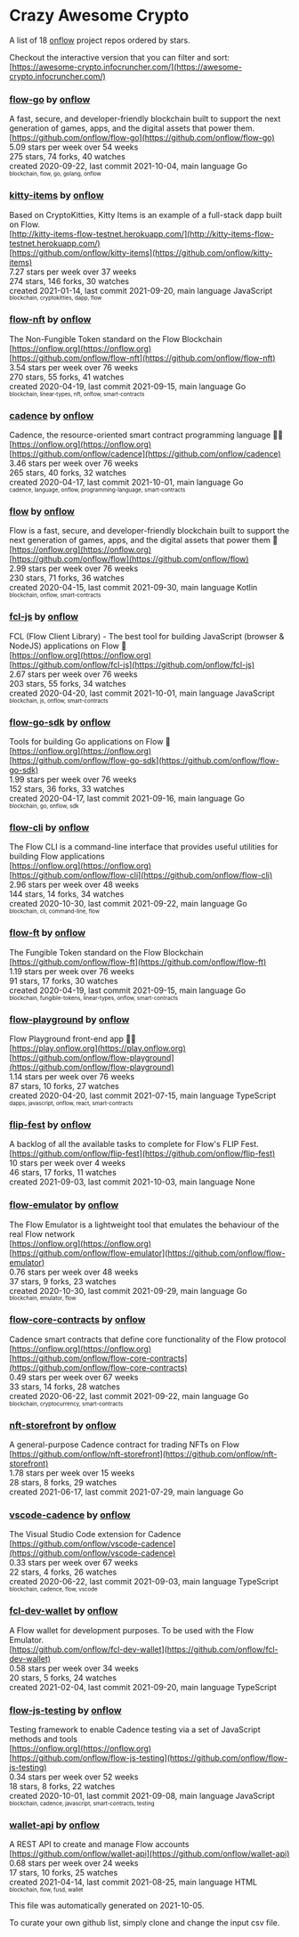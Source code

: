 # Crazy Awesome Crypto
A list of 18 [onflow](https://github.com/onflow) project repos ordered by stars.  

Checkout the interactive version that you can filter and sort: 
[https://awesome-crypto.infocruncher.com/](https://awesome-crypto.infocruncher.com/)  


### [flow-go](https://github.com/onflow/flow-go) by [onflow](https://github.com/onflow)  
A fast, secure, and developer-friendly blockchain built to support the next generation of games, apps, and the digital assets that power them.  
[https://github.com/onflow/flow-go](https://github.com/onflow/flow-go)  
5.09 stars per week over 54 weeks  
275 stars, 74 forks, 40 watches  
created 2020-09-22, last commit 2021-10-04, main language Go  
<sub><sup>blockchain, flow, go, golang, onflow</sup></sub>


### [kitty-items](https://github.com/onflow/kitty-items) by [onflow](https://github.com/onflow)  
Based on CryptoKitties, Kitty Items is an example of a full-stack dapp built on Flow.  
[http://kitty-items-flow-testnet.herokuapp.com/](http://kitty-items-flow-testnet.herokuapp.com/)  
[https://github.com/onflow/kitty-items](https://github.com/onflow/kitty-items)  
7.27 stars per week over 37 weeks  
274 stars, 146 forks, 30 watches  
created 2021-01-14, last commit 2021-09-20, main language JavaScript  
<sub><sup>blockchain, cryptokitties, dapp, flow</sup></sub>


### [flow-nft](https://github.com/onflow/flow-nft) by [onflow](https://github.com/onflow)  
The Non-Fungible Token standard on the Flow Blockchain  
[https://onflow.org](https://onflow.org)  
[https://github.com/onflow/flow-nft](https://github.com/onflow/flow-nft)  
3.54 stars per week over 76 weeks  
270 stars, 55 forks, 41 watches  
created 2020-04-19, last commit 2021-09-15, main language Go  
<sub><sup>blockchain, linear-types, nft, onflow, smart-contracts</sup></sub>


### [cadence](https://github.com/onflow/cadence) by [onflow](https://github.com/onflow)  
Cadence, the resource-oriented smart contract programming language 🏃‍♂️  
[https://onflow.org](https://onflow.org)  
[https://github.com/onflow/cadence](https://github.com/onflow/cadence)  
3.46 stars per week over 76 weeks  
265 stars, 40 forks, 32 watches  
created 2020-04-17, last commit 2021-10-01, main language Go  
<sub><sup>cadence, language, onflow, programming-language, smart-contracts</sup></sub>


### [flow](https://github.com/onflow/flow) by [onflow](https://github.com/onflow)  
Flow is a fast, secure, and developer-friendly blockchain built to support the next generation of games, apps, and the digital assets that power them 🌊  
[https://onflow.org](https://onflow.org)  
[https://github.com/onflow/flow](https://github.com/onflow/flow)  
2.99 stars per week over 76 weeks  
230 stars, 71 forks, 36 watches  
created 2020-04-15, last commit 2021-09-30, main language Kotlin  
<sub><sup>blockchain, onflow, smart-contracts</sup></sub>


### [fcl-js](https://github.com/onflow/fcl-js) by [onflow](https://github.com/onflow)  
FCL (Flow Client Library) - The best tool for building JavaScript (browser & NodeJS) applications on Flow 🌊  
[https://onflow.org](https://onflow.org)  
[https://github.com/onflow/fcl-js](https://github.com/onflow/fcl-js)  
2.67 stars per week over 76 weeks  
203 stars, 55 forks, 34 watches  
created 2020-04-20, last commit 2021-10-01, main language JavaScript  
<sub><sup>blockchain, js, onflow, smart-contracts</sup></sub>


### [flow-go-sdk](https://github.com/onflow/flow-go-sdk) by [onflow](https://github.com/onflow)  
Tools for building Go applications on Flow :ocean:  
[https://onflow.org](https://onflow.org)  
[https://github.com/onflow/flow-go-sdk](https://github.com/onflow/flow-go-sdk)  
1.99 stars per week over 76 weeks  
152 stars, 36 forks, 33 watches  
created 2020-04-17, last commit 2021-09-16, main language Go  
<sub><sup>blockchain, go, onflow, sdk</sup></sub>


### [flow-cli](https://github.com/onflow/flow-cli) by [onflow](https://github.com/onflow)  
The Flow CLI is a command-line interface that provides useful utilities for building Flow applications  
[https://onflow.org](https://onflow.org)  
[https://github.com/onflow/flow-cli](https://github.com/onflow/flow-cli)  
2.96 stars per week over 48 weeks  
144 stars, 14 forks, 34 watches  
created 2020-10-30, last commit 2021-09-22, main language Go  
<sub><sup>blockchain, cli, command-line, flow</sup></sub>


### [flow-ft](https://github.com/onflow/flow-ft) by [onflow](https://github.com/onflow)  
The Fungible Token standard on the Flow Blockchain   
[https://github.com/onflow/flow-ft](https://github.com/onflow/flow-ft)  
1.19 stars per week over 76 weeks  
91 stars, 17 forks, 30 watches  
created 2020-04-19, last commit 2021-09-15, main language Go  
<sub><sup>blockchain, fungible-tokens, linear-types, onflow, smart-contracts</sup></sub>


### [flow-playground](https://github.com/onflow/flow-playground) by [onflow](https://github.com/onflow)  
Flow Playground front-end app 🤹‍♂️  
[https://play.onflow.org](https://play.onflow.org)  
[https://github.com/onflow/flow-playground](https://github.com/onflow/flow-playground)  
1.14 stars per week over 76 weeks  
87 stars, 10 forks, 27 watches  
created 2020-04-20, last commit 2021-07-15, main language TypeScript  
<sub><sup>dapps, javascript, onflow, react, smart-contracts</sup></sub>


### [flip-fest](https://github.com/onflow/flip-fest) by [onflow](https://github.com/onflow)  
A backlog of all the available tasks to complete for Flow's FLIP Fest.  
[https://github.com/onflow/flip-fest](https://github.com/onflow/flip-fest)  
10 stars per week over 4 weeks  
46 stars, 17 forks, 11 watches  
created 2021-09-03, last commit 2021-10-03, main language None  


### [flow-emulator](https://github.com/onflow/flow-emulator) by [onflow](https://github.com/onflow)  
The Flow Emulator is a lightweight tool that emulates the behaviour of the real Flow network  
[https://onflow.org](https://onflow.org)  
[https://github.com/onflow/flow-emulator](https://github.com/onflow/flow-emulator)  
0.76 stars per week over 48 weeks  
37 stars, 9 forks, 23 watches  
created 2020-10-30, last commit 2021-09-29, main language Go  
<sub><sup>blockchain, emulator, flow</sup></sub>


### [flow-core-contracts](https://github.com/onflow/flow-core-contracts) by [onflow](https://github.com/onflow)  
Cadence smart contracts that define core functionality of the Flow protocol  
[https://onflow.org](https://onflow.org)  
[https://github.com/onflow/flow-core-contracts](https://github.com/onflow/flow-core-contracts)  
0.49 stars per week over 67 weeks  
33 stars, 14 forks, 28 watches  
created 2020-06-22, last commit 2021-09-22, main language Go  
<sub><sup>blockchain, cryptocurrency, smart-contracts</sup></sub>


### [nft-storefront](https://github.com/onflow/nft-storefront) by [onflow](https://github.com/onflow)  
A general-purpose Cadence contract for trading NFTs on Flow  
[https://github.com/onflow/nft-storefront](https://github.com/onflow/nft-storefront)  
1.78 stars per week over 15 weeks  
28 stars, 8 forks, 29 watches  
created 2021-06-17, last commit 2021-07-29, main language Go  


### [vscode-cadence](https://github.com/onflow/vscode-cadence) by [onflow](https://github.com/onflow)  
The Visual Studio Code extension for Cadence  
[https://github.com/onflow/vscode-cadence](https://github.com/onflow/vscode-cadence)  
0.33 stars per week over 67 weeks  
22 stars, 4 forks, 26 watches  
created 2020-06-22, last commit 2021-09-03, main language TypeScript  
<sub><sup>blockchain, cadence, flow, vscode</sup></sub>


### [fcl-dev-wallet](https://github.com/onflow/fcl-dev-wallet) by [onflow](https://github.com/onflow)  
A Flow wallet for development purposes. To be used with the Flow Emulator.  
[https://github.com/onflow/fcl-dev-wallet](https://github.com/onflow/fcl-dev-wallet)  
0.58 stars per week over 34 weeks  
20 stars, 5 forks, 24 watches  
created 2021-02-04, last commit 2021-09-20, main language TypeScript  


### [flow-js-testing](https://github.com/onflow/flow-js-testing) by [onflow](https://github.com/onflow)  
Testing framework to enable Cadence testing via a set of JavaScript methods and tools  
[https://onflow.org](https://onflow.org)  
[https://github.com/onflow/flow-js-testing](https://github.com/onflow/flow-js-testing)  
0.34 stars per week over 52 weeks  
18 stars, 8 forks, 22 watches  
created 2020-10-01, last commit 2021-09-08, main language JavaScript  
<sub><sup>blockchain, cadence, javascript, smart-contracts, testing</sup></sub>


### [wallet-api](https://github.com/onflow/wallet-api) by [onflow](https://github.com/onflow)  
A REST API to create and manage Flow accounts  
[https://github.com/onflow/wallet-api](https://github.com/onflow/wallet-api)  
0.68 stars per week over 24 weeks  
17 stars, 10 forks, 25 watches  
created 2021-04-14, last commit 2021-08-25, main language HTML  
<sub><sup>blockchain, flow, fusd, wallet</sup></sub>


This file was automatically generated on 2021-10-05.  

To curate your own github list, simply clone and change the input csv file.  